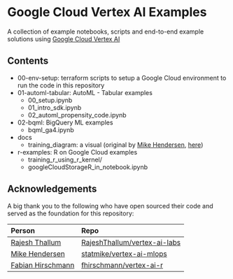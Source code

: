 # Google Cloud Vertex AI Examples

A collection of example notebooks, scripts and end-to-end example solutions using [Google Cloud Vertex AI ](https://cloud.google.com/vertex-ai0)

## Contents 

* 00-env-setup: terraform scripts to setup a Google Cloud environment to run the code in this repository
* 01-automl-tabular: AutoML - Tabular examples 
  * 00_setup.ipynb
  * 01_intro_sdk.ipynb
  * 02_automl_propensity_code.ipynb
* 02-bqml: BigQuery ML examples
  * bqml_ga4.ipynb
* docs
  * training_diagram: a visual (original by [Mike Hendersen](https://github.com/statmike), [here](https://github.com/statmike/vertex-ai-mlops/blob/main/architectures/overview/training2.png))
* r-examples: R on Google Cloud examples
  * training_r_using_r_kernel/
  * googleCloudStorageR_in_notebook.ipynb

## Acknowledgements

A big thank you to the following who have open sourced their code and served as the foundation for this repository:

| Person | Repo |
|:-------|:-----|
| [Rajesh Thallum](https://github.com/RajeshThallam/) | [RajeshThallum/vertex-ai-labs](https://github.com/RajeshThallam/vertex-ai-labs) | 
| [Mike Hendersen](https://github.com/statmike) | [statmike/vertex-ai-mlops](https://github.com/statmike/vertex-ai-mlops) |
| [Fabian Hirschmann](https://github.com/fhirschmann) | [fhirschmann/vertex-ai-r](https://github.com/fhirschmann/vertex-ai-r) |